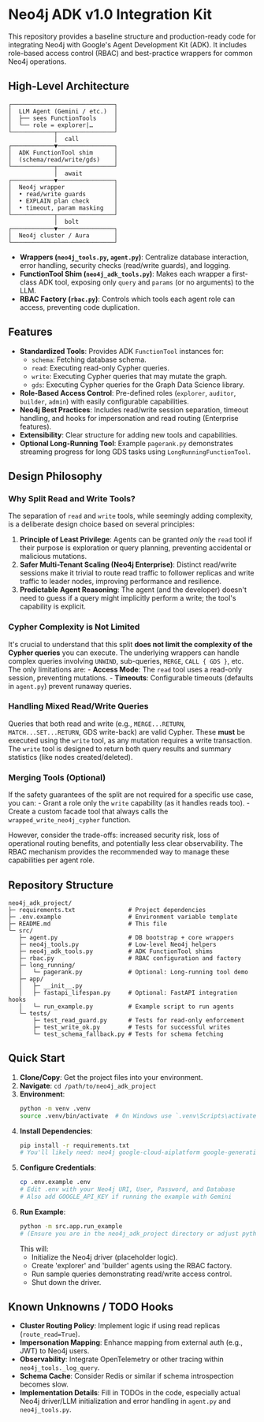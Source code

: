 # Neo4j ADK v1.0 Integration Kit

This repository provides a baseline structure and production-ready code for integrating Neo4j with Google's Agent Development Kit (ADK). It includes role-based access control (RBAC) and best-practice wrappers for common Neo4j operations.

## High-Level Architecture

```
┌─────────────────────────────┐
│  LLM Agent (Gemini / etc.)  │
│  ├── sees FunctionTools     │
│  └── role = explorer|…      │
└────────────┬────────────────┘
             │  call
┌────────────▼────────────────┐
│  ADK FunctionTool shim      │
│  (schema/read/write/gds)    │
└────────────┬────────────────┘
             │  await
┌────────────▼────────────────┐
│  Neo4j wrapper              │
│  • read/write guards        │
│  • EXPLAIN plan check       │
│  • timeout, param masking   │
└────────────┬────────────────┘
             │  bolt
┌────────────▼────────────────┐
│  Neo4j cluster / Aura       │
└─────────────────────────────┘
```

- **Wrappers (`neo4j_tools.py`, `agent.py`)**: Centralize database interaction, error handling, security checks (read/write guards), and logging.
- **FunctionTool Shim (`neo4j_adk_tools.py`)**: Makes each wrapper a first-class ADK tool, exposing only `query` and `params` (or no arguments) to the LLM.
- **RBAC Factory (`rbac.py`)**: Controls which tools each agent role can access, preventing code duplication.

## Features

- **Standardized Tools**: Provides ADK `FunctionTool` instances for:
    - `schema`: Fetching database schema.
    - `read`: Executing read-only Cypher queries.
    - `write`: Executing Cypher queries that may mutate the graph.
    - `gds`: Executing Cypher queries for the Graph Data Science library.
- **Role-Based Access Control**: Pre-defined roles (`explorer`, `auditor`, `builder`, `admin`) with easily configurable capabilities.
- **Neo4j Best Practices**: Includes read/write session separation, timeout handling, and hooks for impersonation and read routing (Enterprise features).
- **Extensibility**: Clear structure for adding new tools and capabilities.
- **Optional Long-Running Tool**: Example `pagerank.py` demonstrates streaming progress for long GDS tasks using `LongRunningFunctionTool`.

## Design Philosophy

### Why Split Read and Write Tools?

The separation of `read` and `write` tools, while seemingly adding complexity, is a deliberate design choice based on several principles:

1.  **Principle of Least Privilege**: Agents can be granted *only* the `read` tool if their purpose is exploration or query planning, preventing accidental or malicious mutations.
2.  **Safer Multi-Tenant Scaling (Neo4j Enterprise)**: Distinct read/write sessions make it trivial to route read traffic to follower replicas and write traffic to leader nodes, improving performance and resilience.
3.  **Predictable Agent Reasoning**: The agent (and the developer) doesn't need to guess if a query might implicitly perform a write; the tool's capability is explicit.

### Cypher Complexity is Not Limited

It's crucial to understand that this split **does not limit the complexity of the Cypher queries** you can execute. The underlying wrappers can handle complex queries involving `UNWIND`, sub-queries, `MERGE`, `CALL { GDS }`, etc. The only limitations are:
    - **Access Mode**: The `read` tool uses a read-only session, preventing mutations.
    - **Timeouts**: Configurable timeouts (defaults in `agent.py`) prevent runaway queries.

### Handling Mixed Read/Write Queries

Queries that both read and write (e.g., `MERGE...RETURN`, `MATCH...SET...RETURN`, GDS write-back) are valid Cypher. These **must** be executed using the `write` tool, as any mutation requires a write transaction. The `write` tool is designed to return both query results and summary statistics (like nodes created/deleted).

### Merging Tools (Optional)

If the safety guarantees of the split are not required for a specific use case, you can:
    - Grant a role only the `write` capability (as it handles reads too).
    - Create a custom facade tool that always calls the `wrapped_write_neo4j_cypher` function.

However, consider the trade-offs: increased security risk, loss of operational routing benefits, and potentially less clear observability. The RBAC mechanism provides the recommended way to manage these capabilities per agent role.

## Repository Structure

```text
neo4j_adk_project/
├─ requirements.txt               # Project dependencies
├─ .env.example                   # Environment variable template
├─ README.md                      # This file
└─ src/
   ├─ agent.py                    # DB bootstrap + core wrappers
   ├─ neo4j_tools.py              # Low-level Neo4j helpers
   ├─ neo4j_adk_tools.py          # ADK FunctionTool shims
   ├─ rbac.py                     # RBAC configuration and factory
   ├─ long_running/
   │   └─ pagerank.py             # Optional: Long-running tool demo
   ├─ app/
   │   ├─ __init__.py
   │   ├─ fastapi_lifespan.py     # Optional: FastAPI integration hooks
   │   └─ run_example.py          # Example script to run agents
   └─ tests/
       ├─ test_read_guard.py      # Tests for read-only enforcement
       ├─ test_write_ok.py        # Tests for successful writes
       └─ test_schema_fallback.py # Tests for schema fetching
```

## Quick Start

1.  **Clone/Copy**: Get the project files into your environment.
2.  **Navigate**: `cd /path/to/neo4j_adk_project`
3.  **Environment**:
    ```bash
    python -m venv .venv
    source .venv/bin/activate  # On Windows use `.venv\Scripts\activate`
    ```
4.  **Install Dependencies**:
    ```bash
    pip install -r requirements.txt
    # You'll likely need: neo4j google-cloud-aiplatform google-generativeai python-dotenv pytest pytest-asyncio
    ```
5.  **Configure Credentials**:
    ```bash
    cp .env.example .env
    # Edit .env with your Neo4j URI, User, Password, and Database
    # Also add GOOGLE_API_KEY if running the example with Gemini
    ```
6.  **Run Example**:
    ```bash
    python -m src.app.run_example
    # (Ensure you are in the neo4j_adk_project directory or adjust python path)
    ```
    This will:
    - Initialize the Neo4j driver (placeholder logic).
    - Create 'explorer' and 'builder' agents using the RBAC factory.
    - Run sample queries demonstrating read/write access control.
    - Shut down the driver.

## Known Unknowns / TODO Hooks

- **Cluster Routing Policy**: Implement logic if using read replicas (`route_read=True`).
- **Impersonation Mapping**: Enhance mapping from external auth (e.g., JWT) to Neo4j users.
- **Observability**: Integrate OpenTelemetry or other tracing within `neo4j_tools._log_query`.
- **Schema Cache**: Consider Redis or similar if schema introspection becomes slow.
- **Implementation Details**: Fill in TODOs in the code, especially actual Neo4j driver/LLM initialization and error handling in `agent.py` and `neo4j_tools.py`.